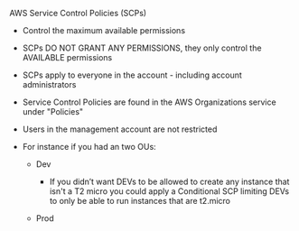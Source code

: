 AWS Service Control Policies (SCPs)

- Control the maximum available permissions
- SCPs DO NOT GRANT ANY PERMISSIONS, they only control the AVAILABLE permissions
- SCPs apply to everyone in the account - including account administrators
- Service Control Policies are found in the AWS Organizations service under "Policies"
- Users in the management account are not restricted
- For instance if you had an two OUs:
    
    - Dev
        
        - If you didn’t want DEVs to be allowed to create any instance that isn't a T2 micro you could apply a Conditional SCP limiting DEVs to only be able to run instances that are t2.micro
    - Prod